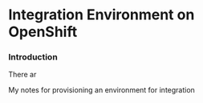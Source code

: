# Integration Environment on OpenShift


### Introduction

There ar



My notes for provisioning an environment for integration

